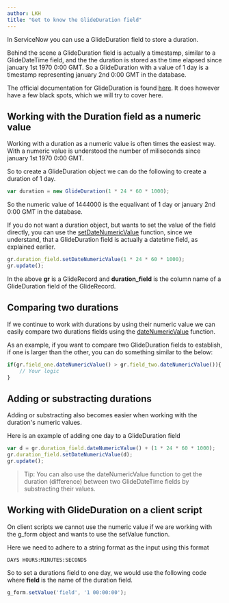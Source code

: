 ```yaml
---
author: LKH
title: "Get to know the GlideDuration field"
---
```


In ServiceNow you can use a GlideDuration field to store a duration. 

Behind the scene a GlideDuration field is actually a timestamp, similar to a GlideDateTime field, and the the duration is stored as the time elapsed since january 1st 1970 0:00 GMT. So a GlideDuration with a value of 1 day is a timestamp representing january 2nd 0:00 GMT in the database.

The official documentation for GlideDuration is found [here](https://developer.servicenow.com/dev.do#!/reference/api/vancouver/server/no-namespace/c_GlideDurationScopedAPI). It does however have a few black spots, which we will try to cover here.

## Working with the Duration field as a numeric value

Working with a duration as a numeric value is often times the easiest way. With a numeric value is understood the number of miliseconds since january 1st 1970 0:00 GMT.

So to create a GlideDuration object we can do the following to create a duration of 1 day.

```javascript
var duration = new GlideDuration(1 * 24 * 60 * 1000);
```

So the numeric value of 1444000 is the equalivant of 1 day or january 2nd 0:00 GMT in the database.

If you do not want a duration object, but wants to set the value of the field directly, you can use the [setDateNumericValue](https://developer.servicenow.com/dev.do#!/reference/api/vancouver/server/no-namespace/c_GlideElementScopedAPI#SGE-setDateNumericValue_N) function, since we understand, that a GlideDuration field is actually a datetime field, as explained earlier.

```javascript
gr.duration_field.setDateNumericValue(1 * 24 * 60 * 1000);
gr.update();
```

In the above **gr** is a GlideRecord and **duration_field** is the column name of a GlideDuration field of the GlideRecord.


## Comparing two durations

If we continue to work with durations by using their numeric value we can easily compare two durations fields using the [dateNumericValue](https://developer.servicenow.com/dev.do#!/reference/api/vancouver/server/no-namespace/c_GlideElementScopedAPI#SGE-setDateNumericValue_N) function.

As an example, if you want to compare two GlideDuration fields to establish, if one is larger than the other, you can do something similar to the below:

```javascript
if(gr.field_one.dateNumericValue() > gr.field_two.dateNumericValue()){
    // Your logic
}
```

## Adding or substracting durations

Adding or substracting also becomes easier when working with the duration's numeric values.

Here is an example of adding one day to a GlideDuration field

```javascript
var d = gr.duration_field.dateNumericValue() + (1 * 24 * 60 * 1000);
gr.duration_field.setDateNumericValue(d);
gr.update();
```

> Tip: You can also use the dateNumericValue function to get the duration (difference) between two GlideDateTime fields by substracting their values.

## Working with GlideDuration on a client script

On client scripts we cannot use the numeric value if we are working with the g_form object and wants to use the setValue function.

Here we need to adhere to a string format as the input using this format

```
DAYS HOURS:MINUTES:SECONDS
```

So to set a durations field to one day, we would use the following code where **field** is the name of the duration field.

```javascript
g_form.setValue('field', '1 00:00:00');
```


